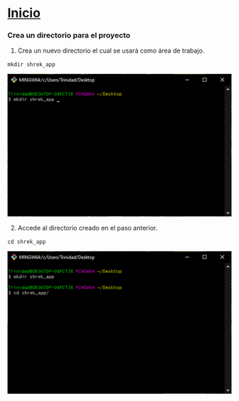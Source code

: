 # [Inicio](https://centrodecomputoitslp.github.io/que_personaje_shrek_eres)

### Crea un directorio para el proyecto
1. Crea un nuevo directorio el cual se usará como área de trabajo.
```
mkdir shrek_app
```
![creacion_directorio](./Images/1.png)

2. Accede al directorio creado en el paso anterior.
```
cd shrek_app
```
![ingreso_carpeta](./Images/2.png)

